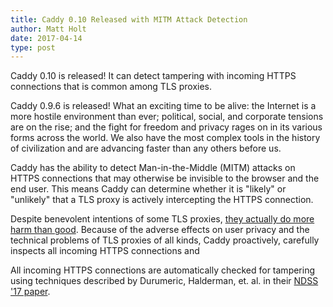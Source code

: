 ```yaml
---
title: Caddy 0.10 Released with MITM Attack Detection
author: Matt Holt
date: 2017-04-14
type: post
---
```


Caddy 0.10 is released! It can detect tampering with incoming HTTPS connections that is common among TLS proxies.













Caddy 0.9.6 is released! What an exciting time to be alive: the Internet is a more hostile environment than ever; political, social, and corporate tensions are on the rise; and the fight for freedom and privacy rages on in its various forms across the world. We also have the most complex tools in the history of civilization and are advancing faster than any others before us.




Caddy has the ability to detect Man-in-the-Middle (MITM) attacks on HTTPS connections that may otherwise be invisible to the browser and the end user. This means Caddy can determine whether it is "likely" or "unlikely" that a TLS proxy is actively intercepting the HTTPS connection.

Despite benevolent intentions of some TLS proxies, [they actually do more harm than good](https://users.encs.concordia.ca/~mmannan/publications/ssl-interception-ndss2016.pdf). Because of the adverse effects on user privacy and the technical problems of TLS proxies of all kinds, Caddy proactively, carefully inspects all incoming HTTPS connections and 



All incoming HTTPS connections are automatically checked for tampering using techniques described by Durumeric, Halderman, et. al. in their [NDSS '17 paper](https://jhalderm.com/pub/papers/subgroup-ndss16.pdf).
